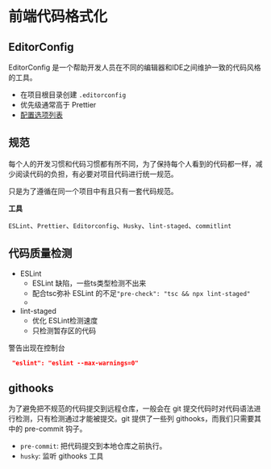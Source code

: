 # 前端代码格式化

## EditorConfig

EditorConfig 是一个帮助开发人员在不同的编辑器和IDE之间维护一致的代码风格的工具。

- 在项目根目录创建 `.editorconfig`
- 优先级通常高于 Prettier
- [配置选项列表](https://github.com/editorconfig/editorconfig/wiki/EditorConfig-Properties)

## **规范**

每个人的开发习惯和代码习惯都有所不同，为了保持每个人看到的代码都一样，减少阅读代码的负担，有必要对项目代码进行统一规范。

只是为了遵循在同一个项目中有且只有一套代码规范。

**工具**

`ESLint`、`Prettier`、`Editorconfig`、`Husky`、`lint-staged`、`commitlint`

## **代码质量检测**

- ESLint
    - ESLint 缺陷，一些ts类型检测不出来
    - 配合tsc弥补 ESLint 的不足`"pre-check": "tsc && npx lint-staged"`
    - 
- lint-staged
    - 优化 ESLint检测速度
    - 只检测暂存区的代码

警告出现在控制台

```json
 "eslint": "eslint --max-warnings=0"

```

## **githooks**

为了避免把不规范的代码提交到远程仓库，一般会在 git 提交代码时对代码语法进行检测，只有检测通过才能被提交。git 提供了一些列 githooks，而我们只需要其中的 pre-commit 钩子。

- `pre-commit`: 把代码提交到本地仓库之前执行。
- `husky`: 监听 githooks 工具